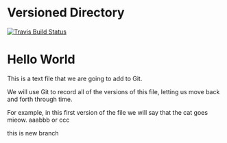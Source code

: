 # Versioned Directory

[ ![Travis Build Status](https://travis-ci.org/lingtengkong/gitVersionControl.svg?branch=master) ](https://travis-ci.org/lingtengkong/gitVersionControl)

# Hello World

This is a text file that we are going to add to Git.

We will use Git to record all of the versions of this file,
letting us move back and forth through time.

For example, in this first version of the file we
will say that the cat goes mieow.
aaabbb or ccc

this is new branch
